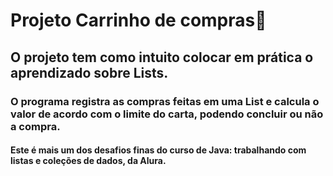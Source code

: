 #  Projeto Carrinho de compras🛒

## O projeto tem como intuito colocar em prática  o aprendizado sobre Lists.
### O programa  registra as compras feitas em uma List e calcula o valor de acordo com o limite do  carta, podendo concluir ou não a compra.
#### Este  é mais um dos desafios  finas do curso  de Java: trabalhando com listas e coleções de dados, da Alura.
